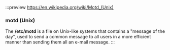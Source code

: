 :::preview https://en.wikipedia.org/wiki/Motd_(Unix)
### motd (Unix)

The **/etc/motd** is a file on Unix-like systems that contains a "message of the day", used
to send a common message to all users in a more efficient manner than sending them all an e-mail
message.
:::
